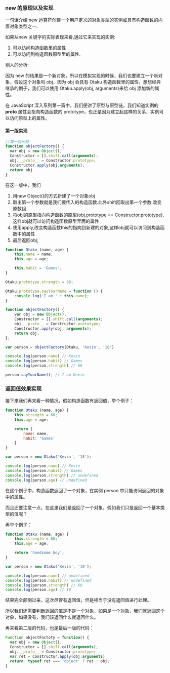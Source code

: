 ### new 的原理以及实现

一句话介绍:new 运算符创建一个用户定义的对象类型的实例或具有构造函数的内置对象类型之一.

如果从new 关键字的实际表现来看,通过它来实现的实例:
1. 可以访问构造函数里的属性
2. 可以访问到构造函数原型里的属性.

别人的分析: 

因为 new 的结果是一个新对象，所以在模拟实现的时候，我们也要建立一个新对象，假设这个对象叫 obj，因为 obj 会具有 Otaku 构造函数里的属性，想想经典继承的例子，我们可以使用 Otaku.apply(obj, arguments)来给 obj 添加新的属性。   

在 JavaScript 深入系列第一篇中，我们便讲了原型与原型链，我们知道实例的 __proto__ 属性会指向构造函数的 prototype，也正是因为建立起这样的关系，实例可以访问原型上的属性。

#### 第一版实现  
```js
//第一版代码   
function objectFactory() {
  var obj = new Object();
  Constructor = [].shift.call(arguments);
  obj.__proto__ = Constructor.prototype;
  Constructor.apply(obj,arguments);
  return obj
}
```
在这一版中，我们

1. 用new Object()的方式新建了一个对象obj
2. 取出第一个参数就是我们要传入的构造函数.此外shift回取出第一个参数,改变原数组
3. 将obj的原型指向构造函数的原型(obj.prototype == Constructor.prototype),这样obj就可以访问构造函数原型里面的属性
4. 使用apply,改变构造函数this的指向到新建的对象,这样obj就可以访问到构造函数中的属性
5. 最后返回obj;
   
```js
function Otaku (name, age) {
    this.name = name;
    this.age = age;

    this.habit = 'Games';
}

Otaku.prototype.strength = 60;

Otaku.prototype.sayYourName = function () {
    console.log('I am ' + this.name);
}

function objectFactory() {
    var obj = new Object(),
    Constructor = [].shift.call(arguments);
    obj.__proto__ = Constructor.prototype;
    Constructor.apply(obj, arguments);
    return obj;
};

var person = objectFactory(Otaku, 'Kevin', '18')

console.log(person.name) // Kevin
console.log(person.habit) // Games
console.log(person.strength) // 60

person.sayYourName(); // I am Kevin
```
### 返回值效果实现

接下来我们再来看一种情况，假如构造函数有返回值，举个例子：
```js
function Otaku (name, age) {
    this.strength = 60;
    this.age = age;

    return {
        name: name,
        habit: 'Games'
    }
}

var person = new Otaku('Kevin', '18');

console.log(person.name) // Kevin
console.log(person.habit) // Games
console.log(person.strength) // undefined
console.log(person.age) // undefined
```
在这个例子中，构造函数返回了一个对象，在实例 person 中只能访问返回的对象中的属性。

而且还要注意一点，在这里我们是返回了一个对象，假如我们只是返回一个基本类型的值呢？

再举个例子：
```js
function Otaku (name, age) {
    this.strength = 60;
    this.age = age;

    return 'handsome boy';
}

var person = new Otaku('Kevin', '18');

console.log(person.name) // undefined
console.log(person.habit) // undefined
console.log(person.strength) // 60
console.log(person.age) // 18
```
结果完全颠倒过来，这次尽管有返回值，但是相当于没有返回值进行处理。

所以我们还需要判断返回的值是不是一个对象，如果是一个对象，我们就返回这个对象，如果没有，我们该返回什么就返回什么。

再来看第二版的代码，也是最后一版的代码：
```js
Function objectFactoty = function() {
  var obj = new Object();
  Constructor = [].shift.call(arguments);
  obj.__proto__ = Constructor.prototype;
  var ret = Constructor.apply(obj,arguments)
  return  typeof ret === 'object' ? ret : obj;
}
```
